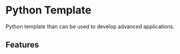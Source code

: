 # Python Template

Python template than can be used to develop advanced applications.

## Features
  